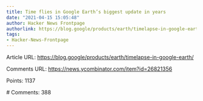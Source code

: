 ```yaml
---
title: Time flies in Google Earth’s biggest update in years
date: "2021-04-15 15:05:48"
author: Hacker News Frontpage
authorlink: https://blog.google/products/earth/timelapse-in-google-earth/
tags:
- Hacker-News-Frontpage
---
```


<p>Article URL: <a href="https://blog.google/products/earth/timelapse-in-google-earth/">https://blog.google/products/earth/timelapse-in-google-earth/</a></p>
<p>Comments URL: <a href="https://news.ycombinator.com/item?id=26821356">https://news.ycombinator.com/item?id=26821356</a></p>
<p>Points: 1137</p>
<p># Comments: 388</p>
